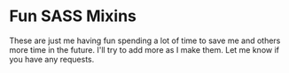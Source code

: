 # Fun SASS Mixins
These are just me having fun spending a lot of time to save me and others more time in the future. I'll try to add more as I make them. Let me know if you have any requests.